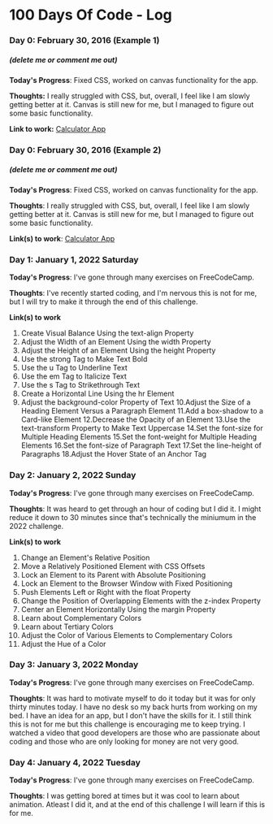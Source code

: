 # 100 Days Of Code - Log

### Day 0: February 30, 2016 (Example 1)
##### (delete me or comment me out)

**Today's Progress**: Fixed CSS, worked on canvas functionality for the app.

**Thoughts:** I really struggled with CSS, but, overall, I feel like I am slowly getting better at it. Canvas is still new for me, but I managed to figure out some basic functionality.

**Link to work:** [Calculator App](http://www.example.com)

### Day 0: February 30, 2016 (Example 2)
##### (delete me or comment me out)

**Today's Progress**: Fixed CSS, worked on canvas functionality for the app.

**Thoughts**: I really struggled with CSS, but, overall, I feel like I am slowly getting better at it. Canvas is still new for me, but I managed to figure out some basic functionality.

**Link(s) to work**: [Calculator App](http://www.example.com)


### Day 1: January 1, 2022 Saturday

**Today's Progress**: I've gone through many exercises on FreeCodeCamp.

**Thoughts**: I've recently started coding, and I'm nervous this is not for me, but I will try to make it through the end of this challenge.

**Link(s) to work**
1. Create Visual Balance Using the text-align Property
2. Adjust the Width of an Element Using the width Property
3. Adjust the Height of an Element Using the height Property
4. Use the strong Tag to Make Text Bold
5. Use the u Tag to Underline Text
6. Use the em Tag to Italicize Text
7. Use the s Tag to Strikethrough Text
8. Create a Horizontal Line Using the hr Element
9. Adjust the background-color Property of Text
10.Adjust the Size of a Heading Element Versus a Paragraph Element
11.Add a box-shadow to a Card-like Element
12.Decrease the Opacity of an Element
13.Use the text-transform Property to Make Text Uppercase
14.Set the font-size for Multiple Heading Elements
15.Set the font-weight for Multiple Heading Elements
16.Set the font-size of Paragraph Text
17.Set the line-height of Paragraphs
18.Adjust the Hover State of an Anchor Tag

### Day 2: January 2, 2022 Sunday

**Today's Progress**: I've gone through many exercises on FreeCodeCamp.

**Thoughts**: It was heard to get through an hour of coding but I did it. I might reduce it down to 30 minutes since that's technically the miniumum in the 2022 challenge. 

**Link(s) to work**
1. Change an Element's Relative Position
2. Move a Relatively Positioned Element with CSS Offsets
3. Lock an Element to its Parent with Absolute Positioning
4. Lock an Element to the Browser Window with Fixed Positioning
5. Push Elements Left or Right with the float Property
6. Change the Position of Overlapping Elements with the z-index Property
7. Center an Element Horizontally Using the margin Property
8. Learn about Complementary Colors
9. Learn about Tertiary Colors
10. Adjust the Color of Various Elements to Complementary Colors
11. Adjust the Hue of a Color

### Day 3: January 3, 2022 Monday

**Today's Progress**: I've gone through many exercises on FreeCodeCamp.

**Thoughts**: It was hard to motivate myself to do it today but it was for only thirty minutes today. I have no desk so my back hurts from working on my bed. I have an idea for an app, but I don't have the skills for it. I still think this is not for me but this challenge is encouraging me to keep trying. I watched a video that good developers are those who are passionate about coding and those who are only looking for money are not very good.  

### Day 4: January 4, 2022 Tuesday

**Today's Progress**: I've gone through many exercises on FreeCodeCamp.

**Thoughts**: I was getting bored at times but it was cool to learn about animation. Atleast I did it, and at the end of this challenge I will learn if this is for me. 
